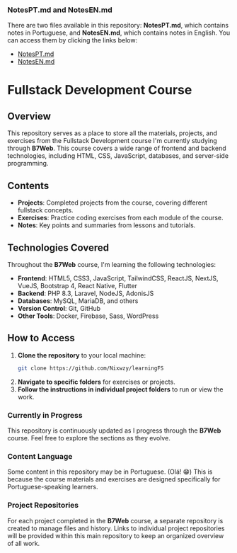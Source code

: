 ### NotesPT.md and NotesEN.md
There are two files available in this repository: **NotesPT.md**, which contains notes in Portuguese, and **NotesEN.md**, which contains notes in English. You can access them by clicking the links below:

- [NotesPT.md](https://github.com/Nixwzy/learningFS/blob/main/notesPT.md)
- [NotesEN.md](https://github.com/Nixwzy/learningFS/blob/main/notesEN.md)

# Fullstack Development Course

## Overview
This repository serves as a place to store all the materials, projects, and exercises from the Fullstack Development course I'm currently studying through **B7Web**. This course covers a wide range of frontend and backend technologies, including HTML, CSS, JavaScript, databases, and server-side programming.

## Contents
- **Projects**: Completed projects from the course, covering different fullstack concepts.
- **Exercises**: Practice coding exercises from each module of the course.
- **Notes**: Key points and summaries from lessons and tutorials.

## Technologies Covered
Throughout the **B7Web** course, I'm learning the following technologies:
- **Frontend**: HTML5, CSS3, JavaScript, TailwindCSS, ReactJS, NextJS, VueJS, Bootstrap 4, React Native, Flutter
- **Backend**: PHP 8.3, Laravel, NodeJS, AdonisJS
- **Databases**: MySQL, MariaDB, and others
- **Version Control**: Git, GitHub
- **Other Tools**: Docker, Firebase, Sass, WordPress

## How to Access
1. **Clone the repository** to your local machine:
   ```bash
   git clone https://github.com/Nixwzy/learningFS
2. **Navigate to specific folders** for exercises or projects.
3. **Follow the instructions in individual project folders** to run or view the work.

### Currently in Progress
This repository is continuously updated as I progress through the **B7Web** course. Feel free to explore the sections as they evolve.

### Content Language
Some content in this repository may be in Portuguese. (Olá! 😁) This is because the course materials and exercises are designed specifically for Portuguese-speaking learners.
### Project Repositories
For each project completed in the **B7Web** course, a separate repository is created to manage files and history. Links to individual project repositories will be provided within this main repository to keep an organized overview of all work.


